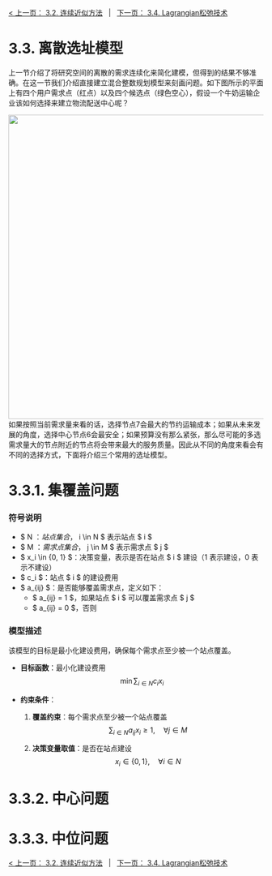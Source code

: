[< 上一页： 3.2. 连续近似方法](chapter3/3.2.continous_approx.md)  &nbsp; |  &nbsp;  [下一页： 3.4. Lagrangian松弛技术](chapter3/3.4.lagrangian_relax.md)

# 3.3. 离散选址模型
上一节介绍了将研究空间的离散的需求连续化来简化建模，但得到的结果不够准确。在这一节我们介绍直接建立混合整数规划模型来刻画问题。如下图所示的平面上有四个用户需求点（红点）以及四个候选点（绿色空心），假设一个牛奶运输企业该如何选择来建立物流配送中心呢？

<img src="../book/img/3.3.1.discrete_location.svg" width="600"><br>
如果按照当前需求量来看的话，选择节点7会最大的节约运输成本；如果从未来发展的角度，选择中心节点6会最安全；如果预算没有那么紧张，那么尽可能的多选需求量大的节点附近的节点将会带来最大的服务质量。因此从不同的角度来看会有不同的选择方式，下面将介绍三个常用的选址模型。
# 3.3.1. 集覆盖问题
### 符号说明
- $ N $：站点集合，$ i \in N $ 表示站点 $ i $
- $ M $：需求点集合，$ j \in M $ 表示需求点 $ j $
- $ x_i \in \{0, 1\} $：决策变量，表示是否在站点 $ i $ 建设（1 表示建设，0 表示不建设）
- $ c_i $：站点 $ i $ 的建设费用
- $ a_{ij} $：是否能够覆盖需求点，定义如下：
  - $ a_{ij} = 1 $，如果站点 $ i $ 可以覆盖需求点 $ j $
  - $ a_{ij} = 0 $，否则

### 模型描述
该模型的目标是最小化建设费用，确保每个需求点至少被一个站点覆盖。

- **目标函数**：最小化建设费用
  $$
  \min \sum_{i \in N} c_i x_i
  $$
  
- **约束条件**：
  1. **覆盖约束**：每个需求点至少被一个站点覆盖
     $$
     \sum_{i \in N} a_{ij} x_i \geq 1, \quad \forall j \in M
     $$
  
  2. **决策变量取值**：是否在站点建设
     $$
     x_i \in \{0, 1\}, \quad \forall i \in N
     $$


# 3.3.2. 中心问题

# 3.3.3. 中位问题

[< 上一页： 3.2. 连续近似方法](chapter3/3.2.continous_approx.md)  &nbsp; |  &nbsp;  [下一页： 3.4. Lagrangian松弛技术](chapter3/3.4.lagrangian_relax.md)
